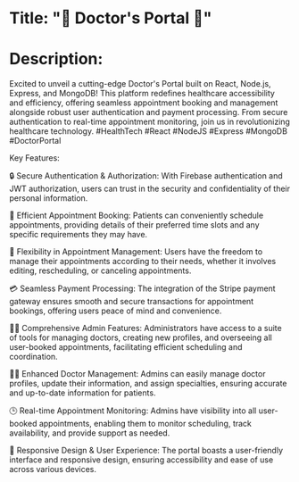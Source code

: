 # Title: "🏥 Doctor's Portal 🚀"

# Description:
Excited to unveil a cutting-edge Doctor's Portal built on React, Node.js, Express, and MongoDB! This platform redefines healthcare accessibility and efficiency, offering seamless appointment booking and management alongside robust user authentication and payment processing. From secure authentication to real-time appointment monitoring, join us in revolutionizing healthcare technology. #HealthTech #React #NodeJS #Express #MongoDB #DoctorPortal

Key Features:

🔒 Secure Authentication & Authorization: With Firebase authentication and JWT authorization, users can trust in the security and confidentiality of their personal information.

📅 Efficient Appointment Booking: Patients can conveniently schedule appointments, providing details of their preferred time slots and any specific requirements they may have.

🔄 Flexibility in Appointment Management: Users have the freedom to manage their appointments according to their needs, whether it involves editing, rescheduling, or canceling appointments.

💳 Seamless Payment Processing: The integration of the Stripe payment gateway ensures smooth and secure transactions for appointment bookings, offering users peace of mind and convenience.

👨‍💼 Comprehensive Admin Features: Administrators have access to a suite of tools for managing doctors, creating new profiles, and overseeing all user-booked appointments, facilitating efficient scheduling and coordination.

👩‍⚕️ Enhanced Doctor Management: Admins can easily manage doctor profiles, update their information, and assign specialties, ensuring accurate and up-to-date information for patients.

🕒 Real-time Appointment Monitoring: Admins have visibility into all user-booked appointments, enabling them to monitor scheduling, track availability, and provide support as needed.

📱 Responsive Design & User Experience: The portal boasts a user-friendly interface and responsive design, ensuring accessibility and ease of use across various devices.
